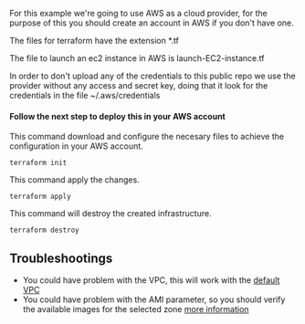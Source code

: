 For this example we're going to use AWS as a cloud provider, for the purpose of this you should create an account in AWS if you don't have one.

The files for terraform have the extension *.tf

The file to launch an ec2 instance in AWS is
launch-EC2-instance.tf

In order to don't upload any of the credentials to this public repo we use the provider without any access and secret key, doing that it look for the credentials in the file ~/.aws/credentials


#### Follow the next step to deploy this in your AWS account

This command download and configure the necesary files to achieve the configuration in your AWS account.

`terraform init`

This command apply the changes.

`terraform apply`

This command will destroy the created infrastructure.

`terraform destroy`


## Troubleshootings

 - You could have problem with the VPC, this will work with the [default VPC](https://docs.aws.amazon.com/vpc/latest/userguide/default-vpc.html?shortFooter=true#create-default-vpc)
 - You could have problem with the AMI parameter, so you should verify the available images for the selected zone [more information](https://docs.aws.amazon.com/AWSEC2/latest/UserGuide/finding-an-ami.html?shortFooter=true#finding-an-ami-console)

